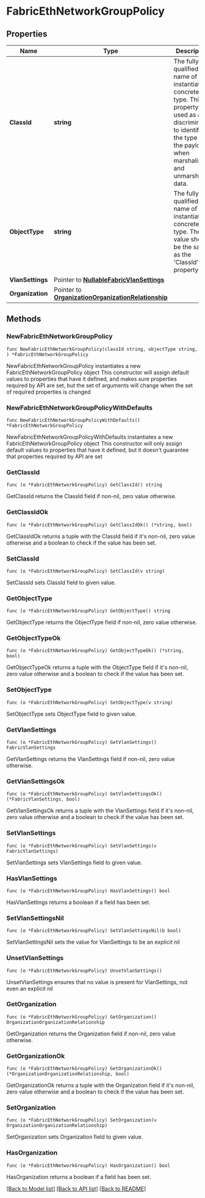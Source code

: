# FabricEthNetworkGroupPolicy

## Properties

Name | Type | Description | Notes
------------ | ------------- | ------------- | -------------
**ClassId** | **string** | The fully-qualified name of the instantiated, concrete type. This property is used as a discriminator to identify the type of the payload when marshaling and unmarshaling data. | [default to "fabric.EthNetworkGroupPolicy"]
**ObjectType** | **string** | The fully-qualified name of the instantiated, concrete type. The value should be the same as the &#39;ClassId&#39; property. | [default to "fabric.EthNetworkGroupPolicy"]
**VlanSettings** | Pointer to [**NullableFabricVlanSettings**](fabric.VlanSettings.md) |  | [optional] 
**Organization** | Pointer to [**OrganizationOrganizationRelationship**](organization.Organization.Relationship.md) |  | [optional] 

## Methods

### NewFabricEthNetworkGroupPolicy

`func NewFabricEthNetworkGroupPolicy(classId string, objectType string, ) *FabricEthNetworkGroupPolicy`

NewFabricEthNetworkGroupPolicy instantiates a new FabricEthNetworkGroupPolicy object
This constructor will assign default values to properties that have it defined,
and makes sure properties required by API are set, but the set of arguments
will change when the set of required properties is changed

### NewFabricEthNetworkGroupPolicyWithDefaults

`func NewFabricEthNetworkGroupPolicyWithDefaults() *FabricEthNetworkGroupPolicy`

NewFabricEthNetworkGroupPolicyWithDefaults instantiates a new FabricEthNetworkGroupPolicy object
This constructor will only assign default values to properties that have it defined,
but it doesn't guarantee that properties required by API are set

### GetClassId

`func (o *FabricEthNetworkGroupPolicy) GetClassId() string`

GetClassId returns the ClassId field if non-nil, zero value otherwise.

### GetClassIdOk

`func (o *FabricEthNetworkGroupPolicy) GetClassIdOk() (*string, bool)`

GetClassIdOk returns a tuple with the ClassId field if it's non-nil, zero value otherwise
and a boolean to check if the value has been set.

### SetClassId

`func (o *FabricEthNetworkGroupPolicy) SetClassId(v string)`

SetClassId sets ClassId field to given value.


### GetObjectType

`func (o *FabricEthNetworkGroupPolicy) GetObjectType() string`

GetObjectType returns the ObjectType field if non-nil, zero value otherwise.

### GetObjectTypeOk

`func (o *FabricEthNetworkGroupPolicy) GetObjectTypeOk() (*string, bool)`

GetObjectTypeOk returns a tuple with the ObjectType field if it's non-nil, zero value otherwise
and a boolean to check if the value has been set.

### SetObjectType

`func (o *FabricEthNetworkGroupPolicy) SetObjectType(v string)`

SetObjectType sets ObjectType field to given value.


### GetVlanSettings

`func (o *FabricEthNetworkGroupPolicy) GetVlanSettings() FabricVlanSettings`

GetVlanSettings returns the VlanSettings field if non-nil, zero value otherwise.

### GetVlanSettingsOk

`func (o *FabricEthNetworkGroupPolicy) GetVlanSettingsOk() (*FabricVlanSettings, bool)`

GetVlanSettingsOk returns a tuple with the VlanSettings field if it's non-nil, zero value otherwise
and a boolean to check if the value has been set.

### SetVlanSettings

`func (o *FabricEthNetworkGroupPolicy) SetVlanSettings(v FabricVlanSettings)`

SetVlanSettings sets VlanSettings field to given value.

### HasVlanSettings

`func (o *FabricEthNetworkGroupPolicy) HasVlanSettings() bool`

HasVlanSettings returns a boolean if a field has been set.

### SetVlanSettingsNil

`func (o *FabricEthNetworkGroupPolicy) SetVlanSettingsNil(b bool)`

 SetVlanSettingsNil sets the value for VlanSettings to be an explicit nil

### UnsetVlanSettings
`func (o *FabricEthNetworkGroupPolicy) UnsetVlanSettings()`

UnsetVlanSettings ensures that no value is present for VlanSettings, not even an explicit nil
### GetOrganization

`func (o *FabricEthNetworkGroupPolicy) GetOrganization() OrganizationOrganizationRelationship`

GetOrganization returns the Organization field if non-nil, zero value otherwise.

### GetOrganizationOk

`func (o *FabricEthNetworkGroupPolicy) GetOrganizationOk() (*OrganizationOrganizationRelationship, bool)`

GetOrganizationOk returns a tuple with the Organization field if it's non-nil, zero value otherwise
and a boolean to check if the value has been set.

### SetOrganization

`func (o *FabricEthNetworkGroupPolicy) SetOrganization(v OrganizationOrganizationRelationship)`

SetOrganization sets Organization field to given value.

### HasOrganization

`func (o *FabricEthNetworkGroupPolicy) HasOrganization() bool`

HasOrganization returns a boolean if a field has been set.


[[Back to Model list]](../README.md#documentation-for-models) [[Back to API list]](../README.md#documentation-for-api-endpoints) [[Back to README]](../README.md)


